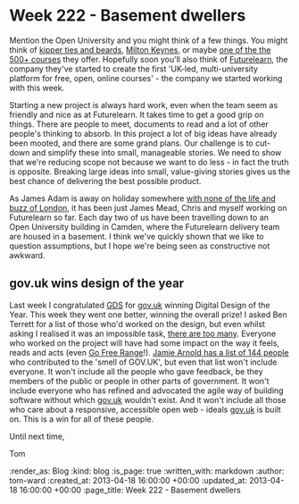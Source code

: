 Week 222 - Basement dwellers
============================

Mention the Open University and you might think of a few things.  You might think of [kipper ties and beards](http://www.open.edu/openlearn/education/educational-technology-and-practice/educational-technology/1973-maths-beards-and-props), [Milton Keynes](http://www.open.ac.uk/about/main/faculties-and-centres/milton-keynes-campus), or maybe [one of the the 500+ courses](http://www3.open.ac.uk/study/atoz/allcourses.htm) they offer.  Hopefully soon you'll also think of [Futurelearn](http://futurelearn.com), the company they've started to create the first 'UK-led, multi-university platform for free, open, online courses' - the company we started working with this week.

Starting a new project is always hard work, even when the team seem as friendly and nice as at Futurelearn.  It takes time to get a good grip on things.  There are people to meet, documents to read and a lot of other people's thinking to absorb.  In this project a lot of big ideas have already been mooted, and there are some grand plans.  Our challenge is to cut-down and simplify these into small, manageable stories.  We need to show that we're reducing scope not because we want to do less - in fact the truth is opposite.  Breaking large ideas into small, value-giving stories gives us the best chance of delivering the best possible product.

As James Adam is away on holiday somewhere [with none of the life and buzz of London](http://instagram.com/p/YK6KCtJfxy/), it has been just James Mead, Chris and myself working on Futurelearn so far.  Each day two of us have been travelling down to an Open University building in Camden, where the Futurelearn delivery team are housed in a basement.  I think we've quickly shown that we like to question assumptions, but I hope we're being seen as constructive not awkward.

## gov.uk wins design of the year

Last week I congratulated [GDS](http://digital.cabinetoffice.gov.uk/) for [gov.uk](https://www.gov.uk) winning Digital Design of the Year.  This week they went one better, winning the overall prize!  I asked Ben Terrett for a list of those who'd worked on the design, but even whilst asking I realised it was an impossible task, [there are too many](https://twitter.com/benterrett/status/324994204617027584).  Everyone who worked on the project will have had some impact on the way it feels, reads and acts (even [Go Free Range](/)!).  [Jamie Arnold has a list of 144 people](https://twitter.com/itsallgonewrong/status/324997551617097728) who contributed to the 'smell of GOV.UK', but even that list won't include everyone.  It won't include all the people who gave feedback, be they members of the public or people in other parts of government.  It won't include everyone who has refined and advocated the agile way of building software without which [gov.uk](https://www.gov.uk) wouldn't exist.  And it won't include all those who care about a responsive, accessible open web - ideals [gov.uk](https://www.gov.uk) is built on.  This is a win for all of these people.

Until next time,

Tom

:render_as: Blog
:kind: blog
:is_page: true
:written_with: markdown
:author: tom-ward
:created_at: 2013-04-18 16:00:00 +00:00
:updated_at: 2013-04-18 16:00:00 +00:00
:page_title: Week 222 - Basement dwellers

